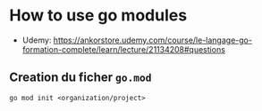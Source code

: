 # How to use go modules

- Udemy: https://ankorstore.udemy.com/course/le-langage-go-formation-complete/learn/lecture/21134208#questions

## Creation du ficher `go.mod` 
```
go mod init <organization/project>
```